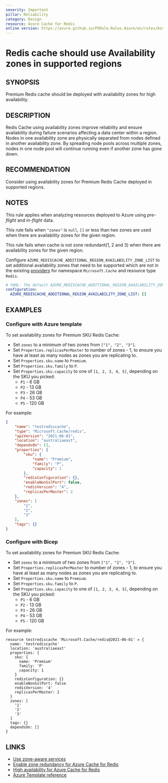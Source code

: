 ```yaml
---
severity: Important
pillar: Reliability
category: Design
resource: Azure Cache for Redis
online version: https://azure.github.io/PSRule.Rules.Azure/en/rules/Azure.Redis.AvailabilityZone/
---
```


# Redis cache should use Availability zones in supported regions

## SYNOPSIS

Premium Redis cache should be deployed with availability zones for high availability.

## DESCRIPTION

Redis Cache using availability zones improve reliability and ensure availability during failure scenarios affecting a data center within a region.
Nodes in one availability zone are physically separated from nodes defined in another availability zone.
By spreading node pools across multiple zones, nodes in one node pool will continue running even if another zone has gone down.

## RECOMMENDATION

Consider using availability zones for Premium Redis Cache deployed in supported regions.

## NOTES

This rule applies when analyzing resources deployed to Azure using *pre-flight* and *in-flight* data.

This rule fails when `"zones"` is `null`, `[]` or less than two zones are used when there are availability zones for the given region. 

This rule fails when cache is not zone redundant(1, 2 and 3) when there are availability zones for the given region.

Configure `AZURE_REDISCACHE_ADDITIONAL_REGION_AVAILABILITY_ZONE_LIST` to set additional availability zones that need to be supported which are not in the existing [providers](https://github.com/Azure/PSRule.Rules.Azure/blob/main/data/providers/) for namespace `Microsoft.Cache` and resource type `Redis`.

```yaml
# YAML: The default AZURE_REDISCACHE_ADDITIONAL_REGION_AVAILABILITY_ZONE_LIST configuration option
configuration:
  AZURE_REDISCACHE_ADDITIONAL_REGION_AVAILABILITY_ZONE_LIST: []
```

## EXAMPLES

### Configure with Azure template

To set availability zones for Premium SKU Redis Cache:

- Set `zones` to a minimum of two zones from `["1", "2", "3"]`.
- Set `Properties.replicasPerMaster` to number of zones - 1, to ensure you have at least as many nodes as zones you are replicating to.
- Set `Properties.sku.name` to `Premium`.
- Set `Properties.sku.family` to `P`. 
- Set `Properties.sku.capacity` to one of `[1, 2, 3, 4, 5]`, depending on the SKU you picked:
  - `P1` - 6 GB
  - `P2` - 13 GB
  - `P3` - 26 GB
  - `P4` - 53 GB
  - `P5` - 120 GB

For example:

```json
{
    "name": "testrediscache",
    "type": "Microsoft.Cache/redis",
    "apiVersion": "2021-06-01",
    "location": "australiaeast",
    "dependsOn": [],
    "properties": {
        "sku": {
            "name": "Premium",
            "family": "P",
            "capacity": 1
        },
        "redisConfiguration": {},
        "enableNonSslPort": false,
        "redisVersion": "4",
        "replicasPerMaster": 2
    },
    "zones": [
        "1",
        "2",
        "3"
    ],
    "tags": {}
}
```

### Configure with Bicep

To set availability zones for Premium SKU Redis Cache:

- Set `zones` to a minimum of two zones from `["1", "2", "3"]`.
- Set `Properties.replicasPerMaster` to number of zones - 1, to ensure you have at least as many nodes as zones you are replicating to.
- Set `Properties.sku.name` to `Premium`.
- Set `Properties.sku.family` to `P`. 
- Set `Properties.sku.capacity` to one of `[1, 2, 3, 4, 5]`, depending on the SKU you picked:
  - `P1` - 6 GB
  - `P2` - 13 GB
  - `P3` - 26 GB
  - `P4` - 53 GB
  - `P5` - 120 GB

For example:

```bicep
resource testrediscache 'Microsoft.Cache/redis@2021-06-01' = {
  name: 'testrediscache'
  location: 'australiaeast'
  properties: {
    sku: {
      name: 'Premium'
      family: 'P'
      capacity: 1
    }
    redisConfiguration: {}
    enableNonSslPort: false
    redisVersion: '4'
    replicasPerMaster: 2
  }
  zones: [
    '1'
    '2'
    '3'
  ]
  tags: {}
  dependsOn: []
}
```

## LINKS

- [Use zone-aware services](https://learn.microsoft.com/azure/architecture/framework/resiliency/design-best-practices#use-zone-aware-services)
- [Enable zone redundancy for Azure Cache for Redis](https://docs.microsoft.com/azure/azure-cache-for-redis/cache-how-to-zone-redundancy)
- [High availability for Azure Cache for Redis](https://docs.microsoft.com/azure/azure-cache-for-redis/cache-high-availability)
- [Azure Template reference](https://docs.microsoft.com/azure/templates/microsoft.cache/2018-03-01/redis?tabs=json)
